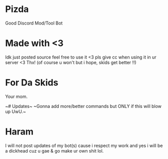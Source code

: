 # Pizda
Good Discord Mod/Tool Bot



# Made with <3
Idk just posted source feel free to use it <3 pls give cc when using it in ur server <3 Thx! (of course u won't but i hope, skids get better !!)


# For Da Skids
Your mom.




~# Updates~
~Gonna add more/better commands but ONLY if this will blow up UwU.~

# Haram

I will not post updates of my bot(s) cause i respect my work and yes i will be a dickhead cuz u gae & go make ur own shit lol.
